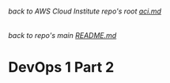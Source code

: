 ###### back to AWS Cloud Institute repo's root [aci.md](../aci.md)
###### back to repo's main [README.md](../../../README.md)
# DevOps 1 Part 2
